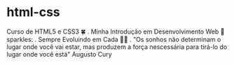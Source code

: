 # html-css
 Curso de HTML5 e CSS3 :four_leaf_clover:
.
Minha Introdução em Desenvolvimento Web :rocket:sparkles:
.
Sempre Evoluindo em Cada  :moyai::wine_glass:
.
"Os sonhos não determinam o lugar onde  você vai estar, mas produzem a força nescessária para tirá-lo do lugar onde você está"
                            Augusto Cury
<!-- <a href="https://ezequiellsantos.github.io/html-css/exercicios/modulo01/ex001/">Executar Exercício 001</a> -->


